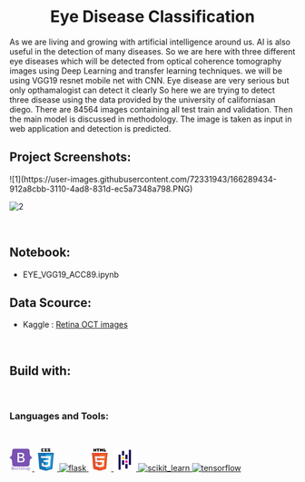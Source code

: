 <h1 align="center" id="title">Eye Disease Classification</h1>

<p id="description">As we are living and growing with artificial intelligence around us. AI is also useful in the detection of many diseases. So we are here with three different eye diseases which will be detected from optical coherence tomography images using Deep Learning and transfer learning techniques. we will be using VGG19 resnet mobile net with CNN. Eye disease are very serious but only opthamalogist can detect it clearly So here we are trying to detect three disease using the data provided by the university of californiasan diego. There are 84564 images containing all test train and validation. Then the main model is discussed in methodology. The image is taken as input in web application and detection is predicted.</p>

<h2>Project Screenshots:</h2>
![1](https://user-images.githubusercontent.com/72331943/166289434-912a8cbb-3110-4ad8-831d-ec5a7348a798.PNG)


![2](https://user-images.githubusercontent.com/72331943/166289433-38149f6c-7c83-4650-a28c-4b828c89823b.PNG)


</br>
  <h2>Notebook:</h2>


*   EYE_VGG19_ACC89.ipynb 

  
<h2>Data Scource:</h2>


*   Kaggle : <a href="https://www.kaggle.com/datasets/paultimothymooney/kermany2018" rel="nofollow">Retina OCT images </a>
</br>
<h2>Build with:</h2>


</br>
<h3 align="left">Languages and Tools:</h3>
</br>

<p align="left"> <a href="https://getbootstrap.com" target="_blank" rel="noreferrer"> <img src="https://raw.githubusercontent.com/devicons/devicon/master/icons/bootstrap/bootstrap-plain-wordmark.svg" alt="bootstrap" width="40" height="40"/> </a> <a href="https://www.w3schools.com/css/" target="_blank" rel="noreferrer"> <img src="https://raw.githubusercontent.com/devicons/devicon/master/icons/css3/css3-original-wordmark.svg" alt="css3" width="40" height="40"/> </a> <a href="https://flask.palletsprojects.com/" target="_blank" rel="noreferrer"> <img src="https://www.vectorlogo.zone/logos/pocoo_flask/pocoo_flask-icon.svg" alt="flask" width="40" height="40"/> </a> <a href="https://www.w3.org/html/" target="_blank" rel="noreferrer"> <img src="https://raw.githubusercontent.com/devicons/devicon/master/icons/html5/html5-original-wordmark.svg" alt="html5" width="40" height="40"/> </a> <a href="https://pandas.pydata.org/" target="_blank" rel="noreferrer"> <img src="https://raw.githubusercontent.com/devicons/devicon/2ae2a900d2f041da66e950e4d48052658d850630/icons/pandas/pandas-original.svg" alt="pandas" width="40" height="40"/> </a> <a href="https://scikit-learn.org/" target="_blank" rel="noreferrer"> <img src="https://upload.wikimedia.org/wikipedia/commons/0/05/Scikit_learn_logo_small.svg" alt="scikit_learn" width="40" height="40"/> </a> <a href="https://www.tensorflow.org" target="_blank" rel="noreferrer"> <img src="https://www.vectorlogo.zone/logos/tensorflow/tensorflow-icon.svg" alt="tensorflow" width="40" height="40"/> </a> </p>



